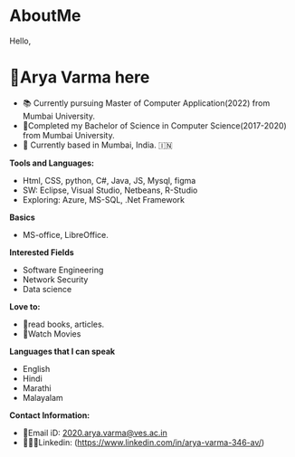 # AboutMe
Hello,
#                     🌻**Arya Varma here**

- 📚 Currently pursuing Master of Computer Application(2022) from Mumbai University.
- 👩Completed my Bachelor of Science in Computer Science(2017-2020) from Mumbai University.
- 📍 Currently based in Mumbai, India. 🇮🇳

**Tools and Languages:**
-  Html, CSS, python, C#, Java, JS, Mysql, figma
-  SW: Eclipse, Visual Studio, Netbeans, R-Studio
-  Exploring: Azure, MS-SQL, .Net Framework

**Basics**
- MS-office, LibreOffice.

**Interested Fields**

- Software Engineering
- Network Security
- Data science

**Love to:**

- 📖read books, articles.
- 🍿Watch Movies

**Languages that I can speak**
- English
- Hindi 
- Marathi
- Malayalam

**Contact Information:**

- 📩Email iD: 2020.arya.varma@ves.ac.in
- 👩🏻‍💼Linkedin: (https://www.linkedin.com/in/arya-varma-346-av/)
